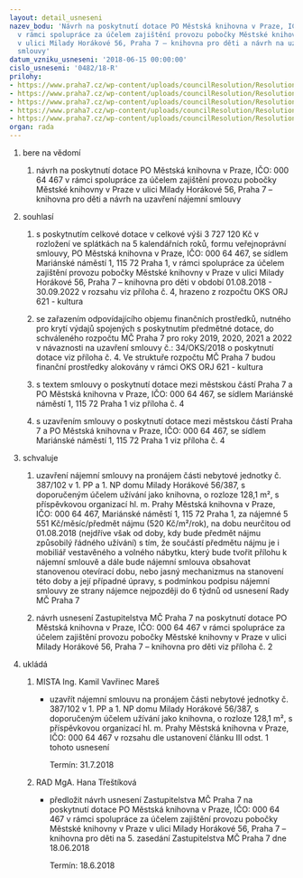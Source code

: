 ```yaml
---
layout: detail_usneseni
nazev_bodu: 'Návrh na poskytnutí dotace PO Městská knihovna v Praze, IČO: 000 64 467
  v rámci spolupráce za účelem zajištění provozu pobočky Městské knihovny v Praze
  v ulici Milady Horákové 56, Praha 7 – knihovna pro děti a návrh na uzavření nájemní
  smlouvy'
datum_vzniku_usneseni: '2018-06-15 00:00:00'
cislo_usneseni: '0482/18-R'
prilohy:
- https://www.praha7.cz/wp-content/uploads/councilResolution/Resolutions/30010/export/M27DV_Dotace_Mestskaknihovna_2018_2022~367133.docx
- https://www.praha7.cz/wp-content/uploads/councilResolution/Resolutions/30010/export/M27Z_Dotace_Mestskaknihovna_2018_2022~367132.pdf
- https://www.praha7.cz/wp-content/uploads/councilResolution/Resolutions/30010/export/Mestskaknihovna_dotace_provoz_2018_2022_zadost_AN~367131.pdf
- https://www.praha7.cz/wp-content/uploads/councilResolution/Resolutions/30010/export/S34_MestskaknihovnavPraze_Smlouvaoposkytnutidotace_final_13_06_2018_MKP~367130.docx
- https://www.praha7.cz/wp-content/uploads/councilResolution/Resolutions/30010/export/export~367211.pdf
organ: rada
---
```

<ol id="urzList" class="urzList_view"><li class="urzClass1" id=""><span name="1">bere na vědomí</span><ol class="urzOlClass decimal "><li class="urzClass2" id="" style="text-align: left;"><span><p>návrh na poskytnutí dotace PO Městská knihovna v Praze, IČO: 000 64 467 v rámci spolupráce za účelem zajištění provozu pobočky Městské knihovny v Praze v ulici Milady Horákové 56, Praha 7 – knihovna pro děti a návrh na uzavření nájemní smlouvy</p></span></li></ol></li><li class="urzClass1" id=""><span name="26">souhlasí</span><ol class="urzOlClass decimal "><li class="urzClass2" id="" style="text-align: left;"><span><p>s poskytnutím celkové dotace v celkové výši 3 727 120 Kč v rozložení ve splátkách na 5 kalendářních roků, formu veřejnoprávní smlouvy, PO Městská knihovna v Praze, IČO: 000 64 467, se sídlem Mariánské náměstí 1, 115 72 Praha 1, v rámci spolupráce za účelem zajištění provozu pobočky Městské knihovny v Praze v ulici Milady Horákové 56, Praha 7 – knihovna pro děti v období 01.08.2018 - 30.09.2022 v rozsahu viz příloha č. 4, hrazeno z rozpočtu OKS ORJ 621 - kultura</p></span></li><li class="urzClass2" id="" style="text-align: left;"><span><p>se zařazením odpovídajícího objemu finančních prostředků, nutného pro krytí výdajů spojených s poskytnutím předmětné dotace, do schváleného rozpočtu MČ Praha 7 pro roky 2019, 2020, 2021 a 2022 v návaznosti na uzavření smlouvy č.: 34/OKS/2018 o poskytnutí dotace viz příloha č. 4. Ve struktuře rozpočtu MČ Praha 7 budou finanční prostředky alokovány v rámci OKS ORJ 621 - kultura<br></p></span></li><li class="urzClass2" id="" style="text-align: left;"><span><p>s textem smlouvy o poskytnutí dotace mezi městskou částí Praha 7 a PO Městská knihovna v Praze, IČO: 000 64 467, se sídlem Mariánské náměstí 1, 115 72 Praha 1 viz příloha č. 4<br></p></span></li><li class="urzClass2" id="" style="text-align: left;"><span><p>s uzavřením smlouvy o poskytnutí dotace mezi městskou částí Praha 7 a PO Městská knihovna v Praze, IČO: 000 64 467, se sídlem Mariánské náměstí 1, 115 72 Praha 1 viz příloha č. 4</p></span></li></ol></li><li class="urzClass1" id=""><span name="24">schvaluje</span><ol class="urzOlClass decimal "><li class="urzClass2" id="" style="text-align: left;"><span><p>uzavření nájemní smlouvy na pronájem části nebytové jednotky č. 387/102 v 1. PP a 1. NP domu Milady Horákové 56/387, s doporučeným účelem užívání jako knihovna, o rozloze 128,1 m², s příspěvkovou organizací hl. m. Prahy Městská knihovna v Praze, IČO: 000 64 467, Mariánské náměstí 1, 115 72 Praha 1, za nájemné 5 551 Kč/měsíc/předmět nájmu (520 Kč/m²/rok), na dobu neurčitou od 01.08.2018 (nejdříve však od doby, kdy bude předmět nájmu způsobilý řádného užívání) s tím, že součástí předmětu nájmu je i mobiliář vestavěného a volného nábytku, který bude tvořit přílohu k nájemní smlouvě a dále bude nájemní smlouva obsahovat stanovenou otevírací dobu, nebo jasný mechanizmus na stanovení této doby a její případné úpravy, s podmínkou podpisu nájemní smlouvy ze strany nájemce nejpozději do 6 týdnů od usnesení Rady MČ Praha 7</p></span></li><li class="urzClass2" id="" style="text-align: left;"><span><p>návrh usnesení Zastupitelstva MČ Praha 7 na poskytnutí dotace PO Městská knihovna v Praze, IČO: 000 64 467 v rámci spolupráce za účelem zajištění provozu pobočky Městské knihovny v Praze v ulici Milady Horákové 56, Praha 7 – knihovna pro děti viz příloha č. 2</p></span></li></ol></li><li class="urzClass1" id="urzUkoly"><span name="1">ukládá</span><ol class="urzOlClass"><li class="urzClass2"><span><p>MISTA Ing. Kamil Vavřinec Mareš</p></span><ul class="urzUlClass"><li class="urzClass3"><span><p>uzavřít nájemní smlouvu na pronájem části nebytové jednotky č. 387/102 v 1. PP a 1. NP domu Milady Horákové 56/387, s doporučeným účelem užívání jako knihovna, o rozloze 128,1 m², s příspěvkovou organizací hl. m. Prahy Městská knihovna v Praze, IČO: 000 64 467 v rozsahu dle ustanovení článku III odst. 1 tohoto usnesení</p></span><span class="urzUkolTermin">  Termín:&nbsp;31.7.2018</span></li></ul></li><li class="urzClass2"><span><p>RAD MgA. Hana Třeštíková</p></span><ul class="urzUlClass"><li class="urzClass3"><span><p>předložit návrh usnesení Zastupitelstva MČ Praha 7 na poskytnutí dotace PO Městská knihovna v Praze, IČO: 000 64 467 v rámci spolupráce za účelem zajištění provozu pobočky Městské knihovny v Praze v ulici Milady Horákové 56, Praha 7 – knihovna pro děti na 5. zasedání Zastupitelstva MČ Praha 7 dne 18.06.2018</p></span><span class="urzUkolTermin">  Termín:&nbsp;18.6.2018</span></li></ul></li></ol></li></ol>